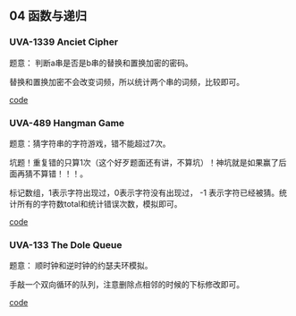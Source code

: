 ## 04 函数与递归

### UVA-1339 Anciet Cipher

题意： 判断a串是否是b串的替换和置换加密的密码。

替换和置换加密不会改变词频，所以统计两个串的词频，比较即可。

[code](./uva1339.cpp)


### UVA-489 Hangman Game

题意：猜字符串的字符游戏，错不能超过7次。

坑题！重复错的只算1次（这个好歹题面还有讲，不算坑）！神坑就是如果赢了后面再猜不算错！！！。

标记数组，1表示字符出现过，0表示字符没有出现过， -1 表示字符已经被猜。统计所有的字符数total和统计错误次数，模拟即可。

[code](./uva489.cpp)

### UVA-133 The Dole Queue

题意： 顺时钟和逆时钟的约瑟夫环模拟。

手敲一个双向循环的队列，注意删除点相邻的时候的下标修改即可。

[code](./uva133.cpp)
